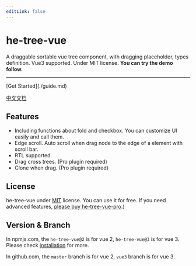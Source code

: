 ```yaml
---
editLink: false
---
```

# he-tree-vue
A draggable sortable vue tree component, with dragging placeholder, types definition. Vue3 supported. Under MIT license. **You can try the demo follow.**
<ClientOnly><Demo6Custom style="max-width:500px;margin-top:10px;" /></ClientOnly>
<hr/>
[Get Started](./guide.md)

[中文文档](/zh/)

## Features
- Including functions about fold and checkbox. You can customize UI easily and call them.
- Edge scroll. Auto scroll when drag node to the edge of a element with scroll bar.
- RTL supported.
- Drag cross trees. (Pro plugin required)
- Clone when drag. (Pro plugin required)

## License
he-tree-vue under [MIT](http://opensource.org/licenses/MIT) license. You can use it for free. If you need advanced features, [please buy he-tree-vue-pro](buy_pro.md).)

## Version & Branch
In npmjs.com, the `he-tree-vue@2` is for vue 2, `he-tree-vue@3` is for vue 3. Please check [installation](guide.html#installation) for more.

In github.com, the `master` branch is for vue 2, `vue3` branch is for vue 3.